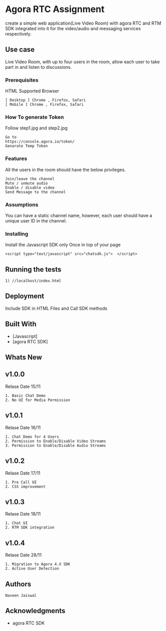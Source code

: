 # Agora RTC Assignment

create a simple web application(Live Video Room) with agora RTC and RTM SDK
integrated into it for the video/audio and messaging services respectively.

## Use case

Live Video Room, with up to four users in the room, allow each user to take part in and listen to
discussions.

### Prerequisites

HTML Supported Browser

```
[ Desktop ] Chrome , Firefox, Safari
[ Mobile ] Chrome , Firefox, Safari
```


### How To generate Token

Follow step1.jpg and step2.jpg

```
Go to 
https://console.agora.io/token/
Genarate Temp Token
```

### Features

All the users in the room should have the below privileges.

```
Join/leave the channel
Mute / unmute audio
Enable / disable video
Send Message to the channel
```

### Assumptions

You can have a static channel name, however, each user should have a unique user ID in the
channel.



### Installing

Install the Javascript SDK only Once in top of your page

```
<script type="text/javascript" src="chatsdk.js">  </script>
```


## Running the tests

```
1) //localhost/index.html
```



## Deployment

Include SDK in HTML Files and Call SDK methods

## Built With

- [Javascript]
- [agora RTC SDK]



## Whats New
## v1.0.0
Relase Date 15/11
```
1. Basic Chat Demo
2. No UI for Media Permission
```

## v1.0.1
Relase Date 16/11
```
1. Chat Demo for 4 Users
2. Permission to Enable/Disable Video Streams
3. Permission to Enable/Disable Audio Streams
```

## v1.0.2
Relase Date 17/11
```
1. Pre Call UI
2. CSS improvement
```

## v1.0.3
Relase Date 18/11
```
1. Chat UI
2. RTM SDK integration
```

## v1.0.4
Relase Date 28/11
```
1. Migration to Agora 4.X SDK
2. Active User Detection
```

## Authors

```
Naveen Jaiswal
```


## Acknowledgments

- agora RTC SDK

